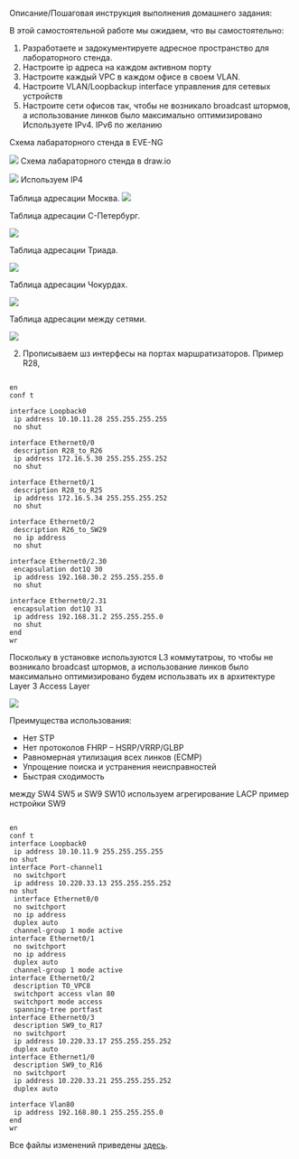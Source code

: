 
Описание/Пошаговая инструкция выполнения домашнего задания:

В этой самостоятельной работе мы ожидаем, что вы самостоятельно:

1. Разработаете и задокументируете адресное пространство для лабораторного стенда.
2. Настроите ip адреса на каждом активном порту
3. Настроите каждый VPC в каждом офисе в своем VLAN.
4. Настроите VLAN/Loopbackup interface управления для сетевых устройств
5. Настроите сети офисов так, чтобы не возникало broadcast штормов, а использование линков было максимально оптимизировано
Используете IPv4. IPv6 по желанию



Схема лабараторного стенда в EVE-NG

![](Shema_EVE.png)
Схема лабараторного стенда в draw.io

![](схема.png)
Используем IP4

Таблица адресации Москва.
![](Moskva.png)

Таблица адресации С-Петербург.

![](SPB.png)

Таблица адресации Триада.

![](Триада.png)

Таблица адресации Чокурдах.

![](Chok.png)

Таблица адресации между сетями.

![](Intr.png)


2. Прописываем шз интерфесы на портах маршратизаторов. Пример R28,  
<pre><code>
en
conf t

interface Loopback0
 ip address 10.10.11.28 255.255.255.255
 no shut

interface Ethernet0/0
 description R28_to_R26
 ip address 172.16.5.30 255.255.255.252
 no shut

interface Ethernet0/1
 description R28_to_R25
 ip address 172.16.5.34 255.255.255.252
 no shut 

interface Ethernet0/2
 description R26_to_SW29
 no ip address
 no shut

interface Ethernet0/2.30
 encapsulation dot1Q 30
 ip address 192.168.30.2 255.255.255.0
 no shut

interface Ethernet0/2.31
 encapsulation dot1Q 31
 ip address 192.168.31.2 255.255.255.0
 no shut
end
wr
</code></pre>

Поскольку в установке используются L3 коммутатроы, то чтобы не возникало broadcast штормов, а использование линков было максимально оптимизировано будем использвать их в архитектуре Layer 3 Access Layer

![](L3.png)


Преимущества использования:
- Нет STP
- Нет протоколов FHRP – HSRP/VRRP/GLBP
- Равномерная утилизация всех линков (ECMP)
- Упрощение поиска и устранения неисправностей
-  Быстрая сходимость

между SW4 SW5 и SW9 SW10 используем агрегирование LACP
пример нстройки SW9
<pre><code>
en
conf t
interface Loopback0
 ip address 10.10.11.9 255.255.255.255
no shut
interface Port-channel1
 no switchport
 ip address 10.220.33.13 255.255.255.252
no shut
 interface Ethernet0/0
 no switchport
 no ip address
 duplex auto
 channel-group 1 mode active
interface Ethernet0/1
 no switchport
 no ip address
 duplex auto
 channel-group 1 mode active
interface Ethernet0/2
 description TO_VPC8
 switchport access vlan 80
 switchport mode access
 spanning-tree portfast
interface Ethernet0/3
 description SW9_to_R17
 no switchport
 ip address 10.220.33.17 255.255.255.252
 duplex auto
interface Ethernet1/0
 description SW9_to_R16
 no switchport
 ip address 10.220.33.21 255.255.255.252
 duplex auto

interface Vlan80
 ip address 192.168.80.1 255.255.255.0
end
wr
</code></pre>

Все файлы изменений приведены [здесь](конф/).
 
